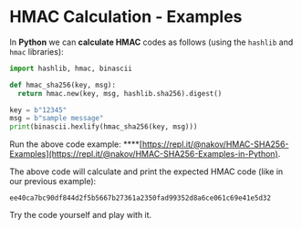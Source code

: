 # HMAC Calculation - Examples

In **Python** we can **calculate HMAC** codes as follows \(using the `hashlib` and `hmac` libraries\):

```python
import hashlib, hmac, binascii

def hmac_sha256(key, msg):
  return hmac.new(key, msg, hashlib.sha256).digest()

key = b"12345"
msg = b"sample message"
print(binascii.hexlify(hmac_sha256(key, msg)))
```

Run the above code example: ****[https://repl.it/@nakov/HMAC-SHA256-Examples](https://repl.it/@nakov/HMAC-SHA256-Examples-in-Python).

The above code will calculate and print the expected HMAC code \(like in our previous example\):

```text
ee40ca7bc90df844d2f5b5667b27361a2350fad99352d8a6ce061c69e41e5d32
```

Try the code yourself and play with it.

